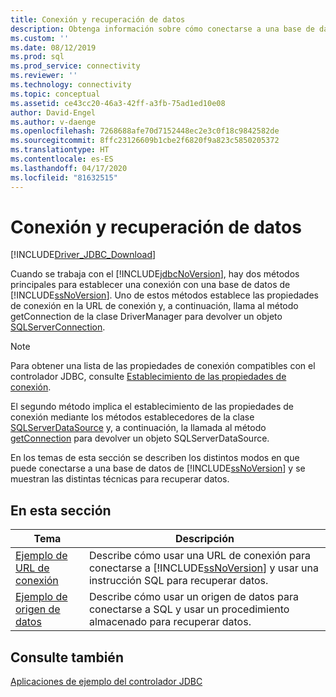 ```yaml
---
title: Conexión y recuperación de datos
description: Obtenga información sobre cómo conectarse a una base de datos SQL y recuperar datos con Microsoft JDBC Driver para SQL Server y estos ejemplos de código.
ms.custom: ''
ms.date: 08/12/2019
ms.prod: sql
ms.prod_service: connectivity
ms.reviewer: ''
ms.technology: connectivity
ms.topic: conceptual
ms.assetid: ce43cc20-46a3-42ff-a3fb-75ad1ed10e08
author: David-Engel
ms.author: v-daenge
ms.openlocfilehash: 7268688afe70d7152448ec2e3c0f18c9842582de
ms.sourcegitcommit: 8ffc23126609b1cbe2f6820f9a823c5850205372
ms.translationtype: HT
ms.contentlocale: es-ES
ms.lasthandoff: 04/17/2020
ms.locfileid: "81632515"
---
```

# <a name="connecting-and-retrieving-data"></a>Conexión y recuperación de datos

[!INCLUDE[Driver_JDBC_Download](../../includes/driver_jdbc_download.md)]

Cuando se trabaja con el [!INCLUDE[jdbcNoVersion](../../includes/jdbcnoversion_md.md)], hay dos métodos principales para establecer una conexión con una base de datos de [!INCLUDE[ssNoVersion](../../includes/ssnoversion-md.md)]. Uno de estos métodos establece las propiedades de conexión en la URL de conexión y, a continuación, llama al método getConnection de la clase DriverManager para devolver un objeto [SQLServerConnection](reference/sqlserverconnection-class.md).  
  
> [!NOTE]  
> Para obtener una lista de las propiedades de conexión compatibles con el controlador JDBC, consulte [Establecimiento de las propiedades de conexión](setting-the-connection-properties.md).  
  
El segundo método implica el establecimiento de las propiedades de conexión mediante los métodos establecedores de la clase [SQLServerDataSource](reference/sqlserverdatasource-class.md) y, a continuación, la llamada al método [getConnection](reference/getconnection-method-sqlserverdatasource.md) para devolver un objeto SQLServerDataSource.  
  
En los temas de esta sección se describen los distintos modos en que puede conectarse a una base de datos de [!INCLUDE[ssNoVersion](../../includes/ssnoversion-md.md)] y se muestran las distintas técnicas para recuperar datos.  
  
## <a name="in-this-section"></a>En esta sección  
  
| Tema                                                                | Descripción                                                                                                                                                   |
| -------------------------------------------------------------------- | ------------------------------------------------------------------------------------------------------------------------------------------------------------- |
| [Ejemplo de URL de conexión](connection-url-sample.md) | Describe cómo usar una URL de conexión para conectarse a [!INCLUDE[ssNoVersion](../../includes/ssnoversion-md.md)] y usar una instrucción SQL para recuperar datos. |
| [Ejemplo de origen de datos](data-source-sample.md)       | Describe cómo usar un origen de datos para conectarse a SQL y usar un procedimiento almacenado para recuperar datos.                                                 |
  
## <a name="see-also"></a>Consulte también

[Aplicaciones de ejemplo del controlador JDBC](sample-jdbc-driver-applications.md)  
  
